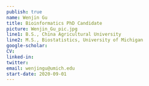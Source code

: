 ```yaml
---
publish: true
name: Wenjin Gu 
title: Bioinformatics PhD Candidate
picture: Wenjin_Gu_pic.jpg
line1: B.S., China Agricultural University
line2: M.S., Biostatistics, University of Michigan
google-scholar: 
CV:
linked-in: 
twitter:
email: wenjingu@umich.edu
start-date: 2020-09-01
---
```

